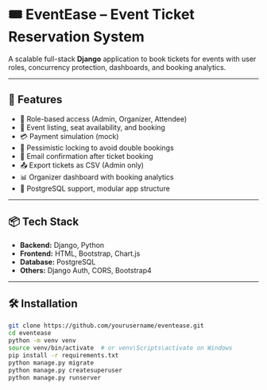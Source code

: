 # 🎟️ EventEase – Event Ticket Reservation System

A scalable full-stack **Django** application to book tickets for events with user roles, concurrency protection, dashboards, and booking analytics.

---

## 🚀 Features

- 👥 Role-based access (Admin, Organizer, Attendee)
- 🎫 Event listing, seat availability, and booking
- 💳 Payment simulation (mock)
- 🔐 Pessimistic locking to avoid double bookings
- 📧 Email confirmation after ticket booking
- 📤 Export tickets as CSV (Admin only)
- 📊 Organizer dashboard with booking analytics
- 🐘 PostgreSQL support, modular app structure

---

## 📦 Tech Stack

- **Backend:** Django, Python
- **Frontend:** HTML, Bootstrap, Chart.js
- **Database:** PostgreSQL
- **Others:** Django Auth, CORS, Bootstrap4

---

## 🛠️ Installation

```bash
git clone https://github.com/yourusername/eventease.git
cd eventease
python -m venv venv
source venv/bin/activate  # or venv\Scripts\activate on Windows
pip install -r requirements.txt
python manage.py migrate
python manage.py createsuperuser
python manage.py runserver

